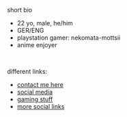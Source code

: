 short bio </br>
-   22 yo, male, he/him
-   GER/ENG
-   playstation gamer: nekomata-mottsii 
-   anime enjoyer
<br>

different links:
-   <a href="https://github.com/nekomata-mottsii/aboutme/blob/main/contact.md"> contact me here </a>
-   <a href="https://github.com/nekomata-mottsii/aboutme/blob/main/social.md"> social media </a>
-   <a href="https://github.com/nekomata-mottsii/aboutme/blob/main/gaming.md"> gaming stuff </a>
-   <a href="https://lit.link/motzeynkmt"> more social links </a>
<br>
